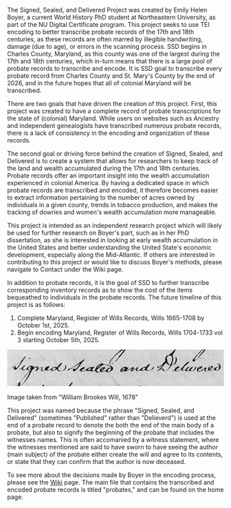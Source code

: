 The Signed, Sealed, and Delivered Project was created by Emily Helen Boyer, a current World History PhD student at Northeastern University, as part of the NU Digital Certificate program.
This project seeks to use TEI encoding to better transcribe probate records of the 17th and 18th centuries, as these records are often marred by illegible handwriting, damage (due to age), or errors in the scanning process. 
SSD begins in Charles County, Maryland, as this county was one of the largest during the 17th and 18th centuries, which in-turn means that there is a large pool of probate records to transcribe and encode. 
It is SSD goal to transcribe every probate record from Charles County and St. Mary's County by the end of 2026, and in the future hopes that all of colonial Maryland will be transcribed. 

There are two goals that have driven the creation of this project. First, this project was created to have a complete record of probate transcriptions for the state of (colonial) Maryland. While users on websites such as Ancestry and independent genealogists have transcribed numerous probate records, there is a lack of  consistency in the encoding and organization of these records.

The second goal or driving force behind the creation of Signed, Sealed, and Delivered is to create a system that allows for researchers to keep track of the land and wealth accumulated during the 17th and 18th centuries. Probate records offer an important insight into the wealth accumulation experienced in colonial America. By having a dedicated space in which probate records are transcribed and encoded, it therefore becomes easier to extract information pertaining to the number of acres owned by individuals in a given county, trends in tobacco production, and makes the tracking of dowries and women's wealth accumulation more manageable. 

This project is intended as an independent research project which will likely be used for further research on Boyer's part, such as in her PhD dissertation, as she is interested in looking at early wealth accumulation in the United States and better understanding the United State's economic development, especially along the Mid-Atlantic. If others are interested in contributing to this project or would like to discuss Boyer's methods, please navigate to Contact under the Wiki page. 

In addition to probate records, it is the goal of SSD to further transcribe corresponding inventory records as to show the cost of the items bequeathed to individuals in the probate records. The future timeline of this project is as follows:
1. Complete Maryland, Register of Wills Records, Wills 1665-1708 by October 1st, 2025.
2. Begin encoding Maryland, Register of Wills Records, Wills 1704-1733 vol 3 starting October 5th, 2025.

![William Brookes Will](https://github.com/emilyhboyer/Signed-Sealed-Delivered/blob/9c57adb5c98e8cbfc8cc52e8f3905be744fe147b/wiliam%20brookes%20will.png%20.png)

Image taken from "William Brookes Will, 1678"

This project was named because the phrase "Signed, Sealed, and Delivered" (sometimes "Published" rather than "Delieverd") is used at the end of a probate record to denote the both the end of the main body of a probate, but also to signify the beginning of the probate that includes the witnesses names. This is often accomanied by a witness statement, where the witnesses mentioned are said to have sworn to have seeing the author (main subject) of the probate either create the will and agree to its contents, or state that they can confirm that the author is now deceased. 


To see more about the decisions made by Boyer in the encoding process, please see the [Wiki]([url](https://github.com/emilyhboyer/Signed-Sealed-Delivered/wiki)) page. The main file that contains the transcribed and encoded probate records is titled "probates," and can be found on the home page. 
